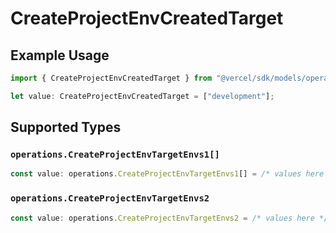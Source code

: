 # CreateProjectEnvCreatedTarget

## Example Usage

```typescript
import { CreateProjectEnvCreatedTarget } from "@vercel/sdk/models/operations";

let value: CreateProjectEnvCreatedTarget = ["development"];
```

## Supported Types

### `operations.CreateProjectEnvTargetEnvs1[]`

```typescript
const value: operations.CreateProjectEnvTargetEnvs1[] = /* values here */
```

### `operations.CreateProjectEnvTargetEnvs2`

```typescript
const value: operations.CreateProjectEnvTargetEnvs2 = /* values here */
```

